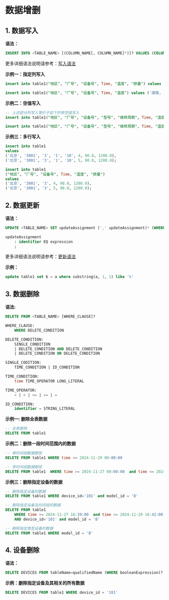 <!--

    Licensed to the Apache Software Foundation (ASF) under one
    or more contributor license agreements.  See the NOTICE file
    distributed with this work for additional information
    regarding copyright ownership.  The ASF licenses this file
    to you under the Apache License, Version 2.0 (the
    "License"); you may not use this file except in compliance
    with the License.  You may obtain a copy of the License at
    
        http://www.apache.org/licenses/LICENSE-2.0
    
    Unless required by applicable law or agreed to in writing,
    software distributed under the License is distributed on an
    "AS IS" BASIS, WITHOUT WARRANTIES OR CONDITIONS OF ANY
    KIND, either express or implied.  See the License for the
    specific language governing permissions and limitations
    under the License.

-->

# 数据增删

## 1. 数据写入

**语法：**

```SQL
INSERT INTO <TABLE_NAME> [(COLUMN_NAME[, COLUMN_NAME]*)]? VALUES (COLUMN_VALUE[, COLUMN_VALUE]*)
```

更多详细语法说明请参考：[写入语法](../Basic-Concept/Write-Updata-Data.md#_1-1-语法)

**示例一：指定列写入**

```SQL
insert into table1("地区", "厂号", "设备号", Time, "温度", "排量") values ('湖南', '3001', '3', 4, 90.0, 1200.0)

insert into table1("地区", "厂号", "设备号", Time, "温度") values ('湖南, '3001', '3', 5, 90.0)
```

**示例二：空值写入**

```SQL
-- 上述部分列写入等价于如下的带空值写入
insert into table1("地区", "厂号", "设备号", "型号", "维修周期", Time, "温度", "排量") values ('湖南', '3001', '3', null, null, 4, 90.0, 1200.0)

insert into table1("地区", "厂号", "设备号", "型号", "维修周期", Time, "温度", "排量") values ('湖南', '3001', '3', null, null, 5, 90.0, null)
```

**示例三：多行写入**

```SQL
insert into table1
values
('北京', '3001', '3', '1', '10', 4, 90.0, 1200.0),
('北京', '3001', '3', '1', '10', 5, 90.0, 1200.0);

insert into table1
("地区", "厂号", "设备号", Time, "温度", "排量")
values
('北京', '3001', '3', 4, 90.0, 1200.0),
('北京', '3001', '3', 5, 90.0, 1200.0);
```

## 2. 数据更新

**语法：**

```SQL
UPDATE <TABLE_NAME> SET updateAssignment (',' updateAssignment)* (WHERE where=booleanExpression)?

updateAssignment
    : identifier EQ expression
    ;
```

更多详细语法说明请参考：[更新语法](../Basic-Concept/Write-Updata-Data.md#_2-1-语法)

**示例：**

```SQL
update table1 set b = a where substring(a, 1, 1) like '%'
```

## 3. 数据删除

**语法:**

```SQL
DELETE FROM <TABLE_NAME> [WHERE_CLAUSE]?

WHERE_CLAUSE:
    WHERE DELETE_CONDITION

DELETE_CONDITION:
    SINGLE_CONDITION
    | DELETE_CONDITION AND DELETE_CONDITION
    | DELETE_CONDITION OR DELETE_CONDITION

SINGLE_CODITION:
    TIME_CONDITION | ID_CONDITION

TIME_CONDITION:
    time TIME_OPERATOR LONG_LITERAL

TIME_OPERATOR:
    < | > | <= | >= | =

ID_CONDITION:
    identifier = STRING_LITERAL
```

**示例一: 删除全表数据**

```SQL
-- 全表删除
DELETE FROM table1
```

**示例二：删除一段时间范围内的数据**

```SQL
-- 单时间段数据删除
DELETE FROM table1 WHERE time <= 2024-11-29 00:00:00

-- 多时间段数据删除
DELETE FROM table1  WHERE time >= 2024-11-27 00:00:00  and time <= 2024-11-29 00:00:00
```

**示例三：删除指定设备的数据**

```SQL
-- 删除指定设备的数据
DELETE FROM table1 WHERE device_id='101' and model_id = 'B'

-- 删除指定设备及时间段的数据
DELETE FROM table1 
    WHERE time >= 2024-11-27 16:39:00  and time <= 2024-11-29 16:42:00 
    AND device_id='101' and model_id = 'B'

-- 删除指定类型设备的数据
DELETE FROM table1 WHERE model_id = 'B'
```

## 4. 设备删除

**语法：**

```SQL
DELETE DEVICES FROM tableName=qualifiedName (WHERE booleanExpression)?
```

**示例：删除指定设备及其相关的所有数据**

```SQL
DELETE DEVICES FROM table1 WHERE device_id = '101'
```
